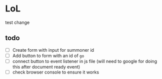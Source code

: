 # LoL

test change

## todo

- [ ] Create form with input for summoner id
- [ ] Add button to form with an id of `go`
- [ ] connect button to event listener in js file (will need to google for doing this after document ready event)
- [ ] check browser console to ensure it works
